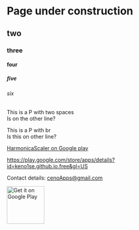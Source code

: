 
# Page under construction
## two
### three
#### four
##### five
###### six

This is a P with two spaces  
Is on the other line?

This is a P with br <br>
Is this on other line?

<!---
This is a comment, shows on page? OBS tripple dash 
-->

[HarmonicaScaler on Google play](https://play.google.com/store/apps/details?id=keno1se.github.io.free&gl=US)

<https://play.google.com/store/apps/details?id=keno1se.github.io.free&gl=US>

Contact details: <cenoApps@gmail.com>




<a href='https://play.google.com/store/apps/details?id=keno1se.github.io.free&pcampaignid=pcampaignidMKT-Other-global-all-co-prtnr-py-PartBadge-Mar2515-1'><img alt='Get it on Google Play' src='https://play.google.com/intl/en_us/badges/static/images/badges/en_badge_web_generic.png' width="100"/></a>


